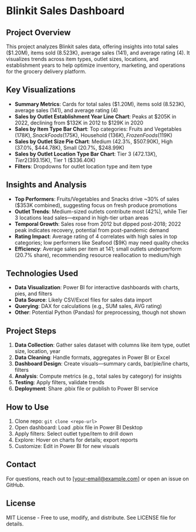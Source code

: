 # Blinkit Sales Dashboard

## Project Overview
This project analyzes Blinkit sales data, offering insights into total sales ($1.20M), items sold (8.523K), average sales (141), and average rating (4). It visualizes trends across item types, outlet sizes, locations, and establishment years to help optimize inventory, marketing, and operations for the grocery delivery platform.

## Key Visualizations
- **Summary Metrics**: Cards for total sales ($1.20M), items sold (8.523K), average sales (141), and average rating (4)
- **Sales by Outlet Establishment Year Line Chart**: Peaks at $205K in 2022, declining from $132K in 2012 to $129K in 2020
- **Sales by Item Type Bar Chart**: Top categories: Fruits and Vegetables ($178K), Snack Foods ($175K), Household ($136K), Frozen Foods ($119K)
- **Sales by Outlet Size Pie Chart**: Medium (42.3%, $507.90K), High (37.0%, $444.78K), Small (20.7%, $248.99K)
- **Sales by Outlet Location Type Bar Chart**: Tier 3 ($472.13K), Tier 2 ($393.15K), Tier 1 ($336.40K)
- **Filters**: Dropdowns for outlet location type and item type

## Insights and Analysis
- **Top Performers**: Fruits/Vegetables and Snacks drive ~30% of sales ($353K combined), suggesting focus on fresh produce promotions
- **Outlet Trends**: Medium-sized outlets contribute most (42%), while Tier 3 locations lead sales—expand in high-tier urban areas
- **Temporal Growth**: Sales rose from 2012 but dipped post-2018; 2022 peak indicates recovery, potential from post-pandemic demand
- **Rating Impact**: Average rating of 4 correlates with high sales in top categories; low performers like Seafood ($9K) may need quality checks
- **Efficiency**: Average sales per item at 141; small outlets underperform (20.7% share), recommending resource reallocation to medium/high

## Technologies Used
- **Data Visualization**: Power BI for interactive dashboards with charts, pies, and filters
- **Data Source**: Likely CSV/Excel files for sales data import
- **Querying**: DAX for calculations (e.g., SUM sales, AVG rating)
- **Other**: Potential Python (Pandas) for preprocessing, though not shown

## Project Steps
1. **Data Collection**: Gather sales dataset with columns like item type, outlet size, location, year
2. **Data Cleaning**: Handle formats, aggregates in Power BI or Excel
3. **Dashboard Design**: Create visuals—summary cards, bar/pie/line charts, filters
4. **Analysis**: Compute metrics (e.g., total sales by category) for insights
5. **Testing**: Apply filters, validate trends
6. **Deployment**: Share .pbix file or publish to Power BI service

## How to Use
1. Clone repo: `git clone <repo-url>`
2. Open dashboard: Load .pbix file in Power BI Desktop
3. Apply filters: Select outlet type/item to drill down
4. Explore: Hover on charts for details; export reports
5. Customize: Edit in Power BI for new visuals

## Contact
For questions, reach out to [your-email@example.com] or open an issue on GitHub.

## License
MIT License - Free to use, modify, and distribute. See LICENSE file for details.
